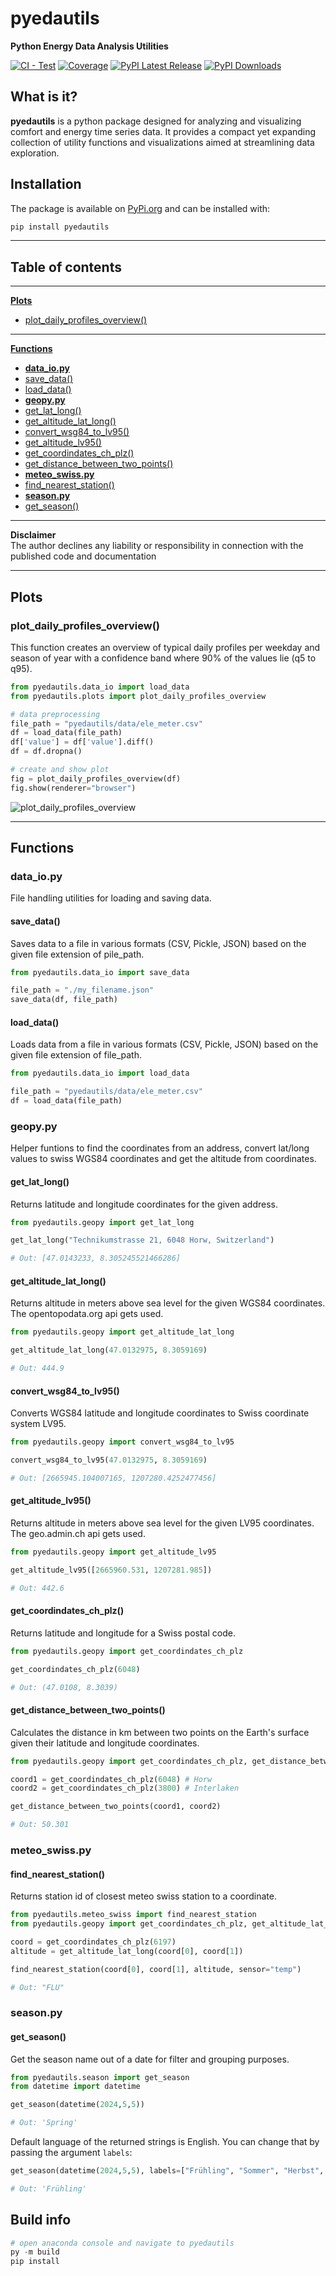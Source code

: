# pyedautils
**Python Energy Data Analysis Utilities**

[![CI - Test](https://github.com/retomarek/pyedautils/actions/workflows/python-unittest.yml/badge.svg)](https://github.com/retomarek/pyedautils/actions/workflows/python-unittests.yml) [![Coverage](https://codecov.io/github/retomarek/pyedautils/coverage.svg?branch=main)](https://codecov.io/gh/retomarek/pyedautils)
[![PyPI Latest Release](https://img.shields.io/pypi/v/pyedautils.svg)](https://pypi.org/project/pyedautils) [![PyPI Downloads](https://img.shields.io/pypi/dd/pyedautils.svg?label=PyPI%20downloads)](https://pypi.org/project/pyedautils/)

## What is it?

**pyedautils** is a python package designed for analyzing and visualizing comfort and energy time series data. It provides a compact yet expanding collection of utility functions and visualizations aimed at streamlining data exploration.

## Installation

The package is available on [PyPi.org](https://pypi.org/) and can be installed with:

``` python
pip install pyedautils
```
---

## Table of contents

---

**[Plots](#plots)**
- [plot_daily_profiles_overview()](#plot_daily_profiles_overview)

---

**[Functions](#functions)**
- **[data_io.py](#data_io)**
 - [save_data()](#save_data)
 - [load_data()](#load_data)
- **[geopy.py](#geopy)**
 - [get_lat_long()](#get_lat_long)
 - [get_altitude_lat_long()](#get_altitude_lat_long)
 - [convert_wsg84_to_lv95()](#convert_wsg84_to_lv95)
 - [get_altitude_lv95()](#get_altitude_lv95)
 - [get_coordindates_ch_plz()](#get_coordindates_ch_plz)
 - [get_distance_between_two_points()](#get_distance_between_two_points)
- **[meteo_swiss.py](#meteo_swiss)**
 - [find_nearest_station()](#find_nearest_station)
- **[season.py](#season)**
 - [get_season()](#get_season)

---

**Disclaimer**<br> The author declines any liability or responsibility in connection with the published code and documentation

---
 
## Plots <a name="plots"></a>

### plot_daily_profiles_overview() <a name="plot_daily_profiles_overview"></a>
This function creates an overview of typical daily profiles per weekday and season of year with a confidence band where 90% of the values lie (q5 to q95).

``` python
from pyedautils.data_io import load_data
from pyedautils.plots import plot_daily_profiles_overview

# data preprocessing
file_path = "pyedautils/data/ele_meter.csv"
df = load_data(file_path)
df['value'] = df['value'].diff()
df = df.dropna()

# create and show plot
fig = plot_daily_profiles_overview(df)
fig.show(renderer="browser")
```

![plot_daily_profiles_overview](https://raw.githubusercontent.com/retomarek/pyedautils/main/docs/images/plot_daily_profiles_overview.png)

---
<a name="functions"></a>
## Functions
<a name="data_io"></a>
### data_io.py 
File handling utilities for loading and saving data.

#### save_data() <a name="save_data"></a>
Saves data to a file in various formats (CSV, Pickle, JSON) based on the given file extension of pile_path.

``` python
from pyedautils.data_io import save_data

file_path = "./my_filename.json"
save_data(df, file_path)

```

#### load_data() <a name="load_data"></a>
Loads data from a file in various formats (CSV, Pickle, JSON) based on the given file extension of file_path.

``` python
from pyedautils.data_io import load_data

file_path = "pyedautils/data/ele_meter.csv"
df = load_data(file_path)

```

### geopy.py <a name="geopy"></a>
Helper funtions to find the coordinates from an address, convert lat/long values to swiss WGS84 coordinates and get the altitude from coordinates.

#### get_lat_long() <a name="get_lat_long"></a>
Returns latitude and longitude coordinates for the given address.

``` python
from pyedautils.geopy import get_lat_long

get_lat_long("Technikumstrasse 21, 6048 Horw, Switzerland")

# Out: [47.0143233, 8.305245521466286]
```

#### get_altitude_lat_long() <a name="get_altitude_lat_long"></a>
Returns altitude in meters above sea level for the given WGS84 coordinates. The opentopodata.org api gets used.

``` python
from pyedautils.geopy import get_altitude_lat_long

get_altitude_lat_long(47.0132975, 8.3059169)

# Out: 444.9
```

#### convert_wsg84_to_lv95() <a name="convert_wsg84_to_lv95"></a>
Converts WGS84 latitude and longitude coordinates to Swiss coordinate system LV95.
``` python
from pyedautils.geopy import convert_wsg84_to_lv95

convert_wsg84_to_lv95(47.0132975, 8.3059169)

# Out: [2665945.104007165, 1207280.4252477456]
```

#### get_altitude_lv95() <a name="get_altitude_lv95"></a>
Returns altitude in meters above sea level for the given LV95 coordinates. The geo.admin.ch api gets used.

``` python
from pyedautils.geopy import get_altitude_lv95

get_altitude_lv95([2665960.531, 1207281.985])

# Out: 442.6
```

#### get_coordindates_ch_plz() <a name="get_coordindates_ch_plz"></a>
Returns latitude and longitude for a Swiss postal code.

``` python
from pyedautils.geopy import get_coordindates_ch_plz

get_coordindates_ch_plz(6048)

# Out: (47.0108, 8.3039)
```

#### get_distance_between_two_points() <a name="get_distance_between_two_points"></a>
Calculates the distance in km between two points on the Earth's surface given their latitude and longitude coordinates.

``` python
from pyedautils.geopy import get_coordindates_ch_plz, get_distance_between_two_points

coord1 = get_coordindates_ch_plz(6048) # Horw
coord2 = get_coordindates_ch_plz(3800) # Interlaken

get_distance_between_two_points(coord1, coord2)

# Out: 50.301
```

### meteo_swiss.py <a name="meteo_swiss"></a>

#### find_nearest_station() <a name="find_nearest_station"></a>

Returns station id of closest meteo swiss station to a coordinate.

``` python
from pyedautils.meteo_swiss import find_nearest_station
from pyedautils.geopy import get_coordindates_ch_plz, get_altitude_lat_long

coord = get_coordindates_ch_plz(6197)
altitude = get_altitude_lat_long(coord[0], coord[1])

find_nearest_station(coord[0], coord[1], altitude, sensor="temp")

# Out: "FLU"
```

### season.py <a name="season"></a>

#### get_season() <a name="get_season"></a>

Get the season name out of a date for filter and grouping purposes.

``` python
from pyedautils.season import get_season
from datetime import datetime

get_season(datetime(2024,5,5))

# Out: 'Spring'
```

Default language of the returned strings is English. You can change that by passing the argument `labels`:

``` python
get_season(datetime(2024,5,5), labels=["Frühling", "Sommer", "Herbst", "Winter"])

# Out: 'Frühling'
```

## Build info
``` python
# open anaconda console and navigate to pyedautils
py -m build
pip install 
```


